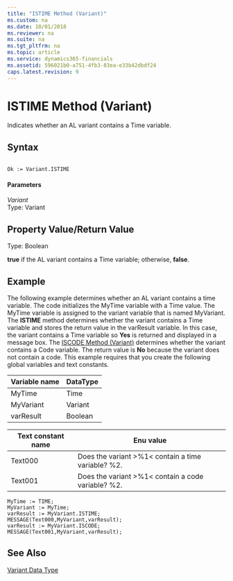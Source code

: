 ```yaml
---
title: "ISTIME Method (Variant)"
ms.custom: na
ms.date: 10/01/2018
ms.reviewer: na
ms.suite: na
ms.tgt_pltfrm: na
ms.topic: article
ms.service: dynamics365-financials
ms.assetid: 596021b0-a751-4fb3-83ea-e33b42dbdf24
caps.latest.revision: 9
---
```


 

# ISTIME Method (Variant)
Indicates whether an AL variant contains a Time variable.  
  
## Syntax  
  
```  
  
Ok := Variant.ISTIME  
```  
  
#### Parameters  
 *Variant*  
 Type: Variant  
  
## Property Value/Return Value  
 Type: Boolean  
  
 **true** if the AL variant contains a Time variable; otherwise, **false**.  
  
## Example  
 The following example determines whether an AL variant contains a time variable. The code initializes the MyTime variable with a Time value. The MyTime variable is assigned to the variant variable that is named MyVariant. The **ISTIME** method determines whether the variant contains a Time variable and stores the return value in the varResult variable. In this case, the variant contains a Time variable so **Yes** is returned and displayed in a message box. The [ISCODE Method (Variant)](devenv-ISCODE-Method-Variant.md) determines whether the variant contains a Code variable. The return value is **No** because the variant does not contain a code. This example requires that you create the following global variables and text constants.  
  
|Variable name|DataType|  
|-------------------|--------------|  
|MyTime|Time|  
|MyVariant|Variant|  
|varResult|Boolean|  
  
|Text constant name|Enu value|  
|------------------------|---------------|  
|Text000|Does the variant >%1\< contain a time variable? %2.|  
|Text001|Does the variant >%1\< contain a code variable? %2.|  
  
```  
MyTime := TIME;  
MyVariant := MyTime;  
varResult := MyVariant.ISTIME;  
MESSAGE(Text000,MyVariant,varResult);  
varResult := MyVariant.ISCODE;  
MESSAGE(Text001,MyVariant,varResult);  
```  
  
## See Also  
 [Variant Data Type](../datatypes/devenv-Variant-Data-Type.md)